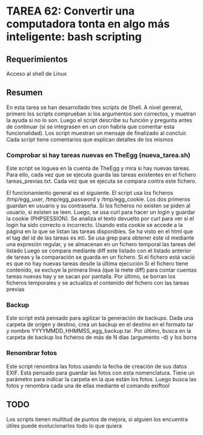 # TAREA 62: Convertir una computadora tonta en algo más inteligente: bash scripting

## Requerimientos

Acceso al shell de Linux

## Resumen

En esta tarea se han desarrollado tres scripts de Shell. A nivel general, primero los scripts comprueban si los argumentos son correctos, y muetran la ayuda si no lo son. Luego el script describe su función y pregunta antes de continuar (si se integrasen en un cron habría que comentar esta funcionalidad). Los script muestran un mensaje de finalizado al concluir. Cada script tiene comentarios que explican detalles de los mismos

### Comprobar si hay tareas nuevas en TheEgg (nueva_tarea.sh)

Este script se loguea en la cuenta de TheEgg y mira si hay nuevas tareas. Para ello, cada vez que se ejecuta guarda las tareas existentes en el fichero tareas_previas.txt. Cada vez que se ejecuta se compara contra este fichero.

El funcionamiento general es el siguiente. El script usa los ficheros /tmp/egg_user, /tmp/egg_password y /tmp/egg_cookie. Los dos primeros guardan en usuario y su contraseña. Si los ficheros no existen se piden al usuario, si existen se leen.
Luego, se usa curl para hacer un login y guardar la cookie (PHPSESSION). Se analiza el texto devuelto por curl para ver si el login ha sido correcto o incorrecto.
Usando esta cookie se accede a la página en la que se listan las tareas disponibles. Se ha visto en el html que el tag del id de las tareas es <small>#ID</small>. Se usa grep para obtener este id mediante una expresión regular, y se almacenan en un fichero temporal las tareas del listado
Luego se compara mediante diff este listado con el listado anterior de tareas y la comparación se guarda en un fichero. Si el fichero está vació es que no hay nuevas tareas desde la última ejecución
Si el fichero tiene contenido, se excluye la primera línea (que la mete diff) para contar cuentas tareas nuevas hay y se sacan por pantalla.
Por último, se borran los ficheros temporales y se actualiza el contenido del fichero con las tareas previas

### Backup

Este script está pensado para agilizar la generación de backups. Dada una carpeta de origen y destino, crea un backup en el destino en el formato tar y nombre YYYYMMDD_HHMMSS_egg_backup.tar.
Por último, busca en la carpeta de backup los ficheros de más de N días (argumento -d) y los borra

### Renombrar fotos

Este script renombra las fotos usando la fecha de creación de sus datos EXIF. Está pensado para guardar las fotos con esta nomenclatura. Tiene un parámetro para indicar la carpeta en la que están los fotos. Luego busca las fotos y renombra cada una de ellas mediante el comando exiftool

## TODO

Los scripts tienen multitud de puntos de mejora, si alguien los encuentra útiles puede evolucionarlos todo lo que quiera
